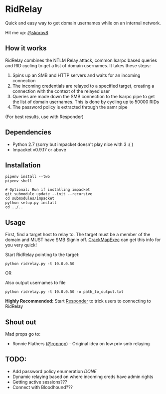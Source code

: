 # RidRelay
Quick and easy way to get domain usernames while on an internal network.

Hit me up: [@skorov8](https://twitter.com/skorov8)

## How it works
RidRelay combines the NTLM Relay attack, common lsarpc based queries and RID cycling to get a list of domain usernames. It takes these steps:
1. Spins up an SMB and HTTP servers and waits for an incoming connection
2. The incoming credentials are relayed to a specified target, creating a connection with the context of the relayed user
3. Queries are made down the SMB connection to the lsarpc pipe to get the list of domain usernames. This is done by cycling up to 50000 RIDs
4. The password policy is extracted through the samr pipe

(For best results, use with Responder)

## Dependencies
* Python 2.7 (sorry but impacket doesn't play nice with 3 :( )
* Impacket v0.9.17 or above

## Installation
```
pipenv install --two
pipenv shell

# Optional: Run if installing impacket
git submodule update --init --recursive
cd submodules/impacket
python setup.py install
cd ../..
```

## Usage
First, find a target host to relay to. The target must be a member of the domain and MUST have SMB Signin off. [CrackMapExec](https://github.com/byt3bl33d3r/CrackMapExec) can get this info for you very quick!

Start RidRelay pointing to the target:
```
python ridrelay.py -t 10.0.0.50
```
OR

Also output usernames to file
```
python ridrelay.py -t 10.0.0.50 -o path_to_output.txt
```

**Highly Recommended:** Start [Responder](https://github.com/SpiderLabs/Responder) to trick users to connecting to RidRelay

## Shout out
Mad props go to:
* Ronnie Flathers ([@ropnop](https://twitter.com/ropnop)) - Original idea on low priv smb relaying

## TODO:
* Add password policy enumeration *DONE*
* Dynamic relaying based on where incoming creds have admin rights
* Getting active sessions???
* Connect with Bloodhound???
